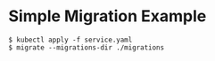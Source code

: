 # Simple Migration Example

```console
$ kubectl apply -f service.yaml
$ migrate --migrations-dir ./migrations
```
